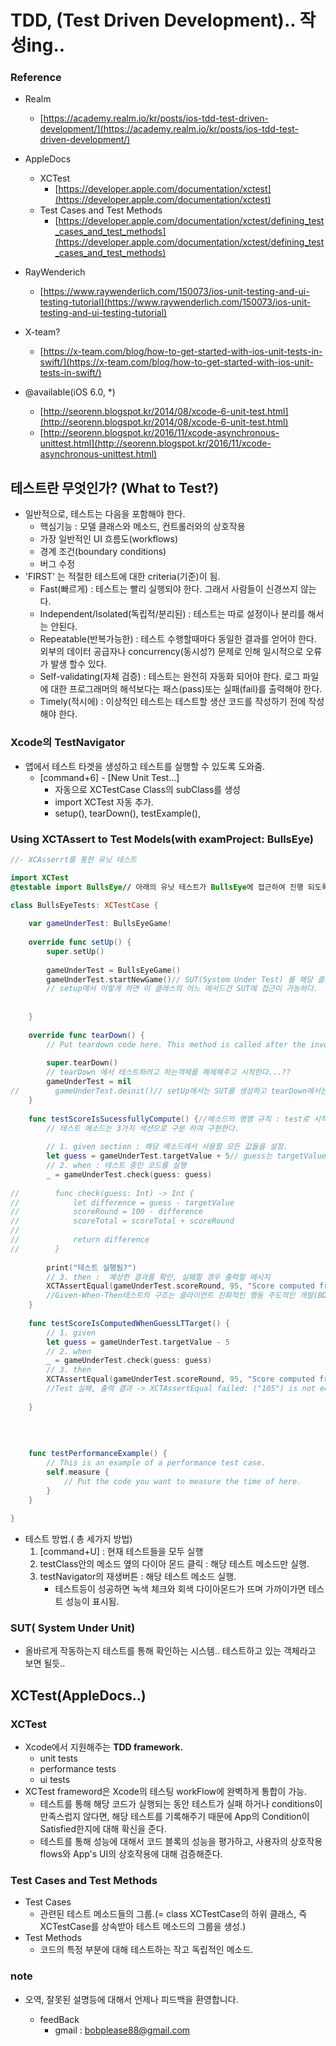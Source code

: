 # TDD, (Test Driven Development).. 작성ing..

### Reference
- Realm
	- [https://academy.realm.io/kr/posts/ios-tdd-test-driven-development/](https://academy.realm.io/kr/posts/ios-tdd-test-driven-development/)

- AppleDocs
	- XCTest
		- [https://developer.apple.com/documentation/xctest](https://developer.apple.com/documentation/xctest)
	- Test Cases and Test Methods
		- [https://developer.apple.com/documentation/xctest/defining_test_cases_and_test_methods](https://developer.apple.com/documentation/xctest/defining_test_cases_and_test_methods)

- RayWenderich
	- [https://www.raywenderlich.com/150073/ios-unit-testing-and-ui-testing-tutorial](https://www.raywenderlich.com/150073/ios-unit-testing-and-ui-testing-tutorial)

- X-team?
	- [https://x-team.com/blog/how-to-get-started-with-ios-unit-tests-in-swift/](https://x-team.com/blog/how-to-get-started-with-ios-unit-tests-in-swift/)

- @available(iOS 6.0, *)
	- [http://seorenn.blogspot.kr/2014/08/xcode-6-unit-test.html](http://seorenn.blogspot.kr/2014/08/xcode-6-unit-test.html)
	- [http://seorenn.blogspot.kr/2016/11/xcode-asynchronous-unittest.html](http://seorenn.blogspot.kr/2016/11/xcode-asynchronous-unittest.html)

## 테스트란 무엇인가? (What to Test?)
- 일반적으로, 테스트는 다음을 포함해야 한다.
	- 핵심기능 : 모델 클래스와 메소드, 컨트롤러와의 상호작용
	- 가장 일반적인 UI 흐름도(workflows)
	- 경계 조건(boundary conditions)
	- 버그 수정
- 'FIRST' 는 적절한 테스트에 대한 criteria(기준)이 됨.
	- Fast(빠르게) : 테스트는 빨리 실행되야 한다. 그래서 사람들이 신경쓰지 않는다.
	- Independent/Isolated(독립적/분리된) : 테스트는 따로 설정이나 분리를 해서는 안된다.
	- Repeatable(반복가능한) : 테스트 수행할때마다 동일한 결과를 얻어야 한다. 외부의 데이터 공급자나 concurrency(동시성?) 문제로 인해 일시적으로 오류가 발생 할수 있다.
	- Self-validating(자체 검증) : 테스트는 완전히 자동화 되어야 한다. 로그 파일에 대한 프로그래머의 해석보다는 패스(pass)또는 실패(fail)를 출력해야 한다.
	- Timely(적시에) : 이상적인 테스트는 테스트할 생산 코드를 작성하기 전에 작성해야 한다.




### Xcode의 TestNavigator
- 앱에서 테스트 타겟을 생성하고 테스트를 실행할 수 있도록 도와줌.
	- [command+6] - [New Unit Test...]
		- 자동으로 XCTestCase Class의 subClass를 생성
		- import XCTest 자동 추가.
		- setup(), tearDown(), testExample(), 


### Using XCTAssert to Test Models(with examProject: BullsEye)

```swift
//- XCAsserrt를 통한 유닛 테스트

import XCTest
@testable import BullsEye// 아래의 유닛 테스트가 BullsEye에 접근하여 진행 되도록 import

class BullsEyeTests: XCTestCase {
    
    var gameUnderTest: BullsEyeGame!
    
    override func setUp() {
        super.setUp()
        
        gameUnderTest = BullsEyeGame()
        gameUnderTest.startNewGame()// SUT(System Under Test) 를 해당 클래스 자체에서 만들게 된다.
        // setup에서 이렇게 하면 이 클래스의 어느 메서드건 SUT에 접근이 가능하다.
        
        
    }
    
    override func tearDown() {
        // Put teardown code here. This method is called after the invocation of each test method in the class.
        
        super.tearDown()
        // tearDown 에서 테스트하려고 하는객체를 해제해주고 시작한다...??
        gameUnderTest = nil
//        gameUnderTest.deinit()// setUp에서는 SUT를 생성하고 tearDown에서는 이를 realese 해줘야 하는데 여기선 deinit을 접근 할 수 가 없네... arc를 통해 자동으로 될듯..
    }
    
    func testScoreIsSucessfullyCompute() {//메소드의 명명 규칙 : test로 시작하며, 그 뒤에 무엇을 테스트하는지 설명을 해준다.
        // 테스트 메소드는 3가지 섹션으로 구분 하여 구현한다.
        
        // 1. given section : 해당 메소드에서 사용할 모든 값들을 설정.
        let guess = gameUnderTest.targetValue + 5// guess는 targetValue와 비교 대상 값
        // 2. when : 테스트 중인 코드를 실행
        _ = gameUnderTest.check(guess: guess)
        
//        func check(guess: Int) -> Int {
//            let difference = guess - targetValue
//            scoreRound = 100 - difference
//            scoreTotal = scoreTotal + scoreRound
//
//            return difference
//        }
        
        print("테스트 실행됨?")
        // 3. then :  예상한 결과를 확인, 실패할 경우 출력할 메시지
        XCTAssertEqual(gameUnderTest.scoreRound, 95, "Score computed from guess is wrong")
        //Given-When-Then테스트의 구조는 클라이언트 친화적인 행동 주도적인 개발(BDD: Behavior Driven Development)에서 시작
    }
    
    func testScoreIsComputedWhenGuessLTTarget() {
        // 1. given
        let guess = gameUnderTest.targetValue - 5
        // 2. when
        _ = gameUnderTest.check(guess: guess)
        // 3. then
        XCTAssertEqual(gameUnderTest.scoreRound, 95, "Score computed from guess is wrong")
        //Test 실패, 출력 결과 -> XCTAssertEqual failed: ("105") is not equal to ("95") - Score computed from guess is wrong
        
    }
        
        
    
    
    func testPerformanceExample() {
        // This is an example of a performance test case.
        self.measure {
            // Put the code you want to measure the time of here.
        }
    }
    
}

```		
		
		
- 테스트 방법.( 총 세가지 방법)
	1. [command+U] : 현재 테스트들을 모두 실행
	2. testClass안의 메소드 옆의 다이아 몬드 클릭 : 해당 테스트 메소드만 실행.
	3. testNavigator의 재생버튼 : 해당 테스트 메소드 실행.
		- 테스트등이 성공하면 녹색 체크와 회색 다이아몬드가 뜨며 가까이가면 테스트 성능이 표시됨.

### SUT( System Under Unit)

- 올바르게 작동하는지 테스트를 통해 확인하는 시스템.. 테스트하고 있는 객체라고 보면 될듯..










		

## XCTest(AppleDocs..)

### XCTest

- Xcode에서 지원해주는 **TDD framework.**
	- unit tests
	- performance tests
	- ui tests
- XCTest frameword은 Xcode의 테스팅 workFlow에 완벽하게 통합이 가능.
	- 테스트를 통해 해당 코드가 실행되는 동안 테스트가 실패 하거나 conditions이 만족스럽지 않다면, 해당 테스트를 기록해주기 때문에 App의 Condition이 Satisfied한지에 대해 확신을 준다.
	- 테스트를 통해 성능에 대해서 코드 블록의 성능을 평가하고, 사용자의 상호작용 flows와 App's UI의 상호작용에 대해 검증해준다.

	
### Test Cases and Test Methods	

- Test Cases
	- 관련된 테스트 메소드들의 그룹.(= class XCTestCase의 하위 클래스, 즉 XCTestCase를 상속받아 테스트 메소드의 그룹을 생성.)
- Test Methods
	- 코드의 특정 부분에 대해 테스트하는 작고 독립적인 메소드.





### note
- 오역, 잘못된 설명등에 대해서 언제나 피드백을 환영합니다.

	- feedBack
		- gmail : [bobplease88@gmail.com](bobplease88@gmail.com)

